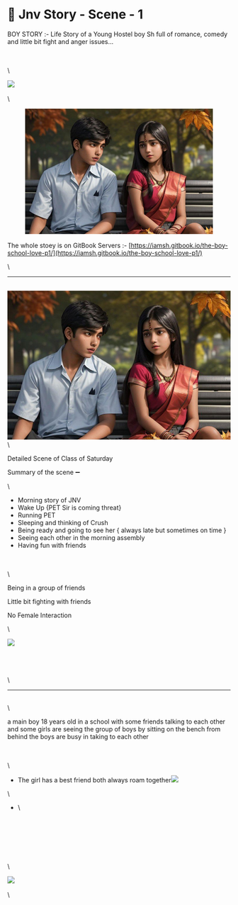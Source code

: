 # 🏫 Jnv Story - Scene - 1

BOY STORY :- Life Story of a Young Hostel boy Sh full of romance, comedy and little bit fight and anger issues...

\
\
\


![](https://lh7-us.googleusercontent.com/6iSsqEEUIO9a0Q-753wT7VxEsfaziynwe7GqgomSbupgR\_5GtSrwuQY\_4nC8Il\_dnnhTuVVb-M0YbORE3hF47Eh0ijgEtQL2iHddv1X8HCFgG2NRgoU\_tb63QxvONiDtmyq5OCVjeYdD4NH0TeSg4Xc)

\


<figure><img src="../.gitbook/assets/image (1) (1) (1) (1).png" alt=""><figcaption></figcaption></figure>

The whole stoey is on GitBook Servers :- [https://iamsh.gitbook.io/the-boy-school-love-p1/](https://iamsh.gitbook.io/the-boy-school-love-p1/)

\


***

\
![](<../.gitbook/assets/image (2) (1) (1).png>)\


Detailed Scene of Class of Saturday

Summary of the scene ➖

\


* Morning story of JNV
* Wake Up {PET Sir is coming threat}
* Running PET
* Sleeping and thinking of Crush
* Being ready and going to see her { always late but sometimes on time }
* Seeing each other in the morning assembly
* Having fun with friends

\
\
\


Being in a group of friends

Little bit fighting with friends

No Female Interaction

\


![](https://lh7-us.googleusercontent.com/QCyk978jJR5-LYvEnrIJPbuDKh9P0C6Ha\_0cWuRd\_kwI9ayOSOs6XM2m1e1CJUisnxeilhAtdIfd5sXsLhLxR3l9Y64TS5hQMhfs3ox2xNA63ZvZnztgp5rHBzQEVu9pwuYUdexd4HxSa1f4gJBTVBg)

\
\
\
\


***

\
\


a main boy 18 years old  in a school with some friends talking to each other and some girls are seeing the group of boys by sitting on the bench from behind the boys are busy in taking to each other

\
\
\


* The girl has a best friend both always roam together![](https://lh7-us.googleusercontent.com/RVrykEvVIkv2HA0EqqpfTDB0AV2-Cl5YvZXuXrvd5weDKccgZs-8l4lBcUYZasr9aipmtXxREEPx1MoZnXQrBSMlUdRk2K6RyiWjS\_\_P1t-yw9XbQ81CK0OdSP0AtEAuxxhJTmq678nhNhSTyjTPePw)

\


* \


\
\
\
\
\
\
\


![](https://lh7-us.googleusercontent.com/R\_gTy1F\_kq-swXiQLVIIvVh9-G2kOiZC2d4auUKFhVx-u7aHScw2bBIWMrcCFuhlR6ZqAXVbMSLlvII5uEtocUEyhh9TL0DDeLfbyk4aVmoUofMTDiiL7q1WxLl00r6dp7fMv7iR0PWUaZUkjMyia1Q)

\
